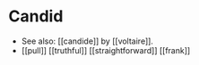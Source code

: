 # Candid

- See also: [[candide]] by [[voltaire]].
- [[pull]] [[truthful]] [[straightforward]] [[frank]]


